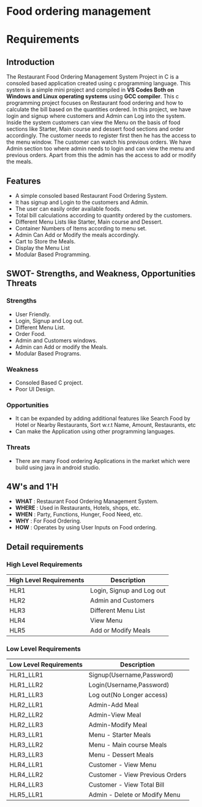 # Food ordering management
# Requirements

## Introduction
The Restaurant Food Ordering Management System Project in C is a consoled based application created using c programming language. This system is a simple mini project and compiled in **VS Codes Both on Windows and Linux operating systems** using **GCC compiler**. This c programming project focuses on Restaurant food ordering and how to calculate the bill based on the quantities ordered. In this project, we have login and signup where customers and Admin can Log into the system. Inside the system customers can view the Menu on the basis of food sections like Starter, Main course and dessert food sections and order accordingly. The customer needs to register first then he has the access to the menu window. The customer can watch his previous orders. We have Admin section too where admin needs to login and can view the menu and previous orders. Apart from this the admin has the access to add or modify the meals.

## Features
- A simple consoled based Restaurant Food Ordering System.
- It has signup and Login to the customers and Admin.
- The user can easily order available foods.
- Total bill calculations according to quantity ordered by the customers.
- Different Menu Lists like Starter, Main course and Dessert.
- Container Numbers of Items according to menu set.
- Admin Can Add or Modify the meals accordingly.
- Cart to Store the Meals.
- Display the Menu List
- Modular Based Programming.

## SWOT- Strengths, and Weakness, Opportunities Threats
### Strengths
- User Friendly.
- Login, Signup and Log out.
- Different Menu List.
- Order Food.
- Admin and Customers windows.
- Admin can Add or modify the Meals.
- Modular Based Programs.

### Weakness
-  Consoled Based C project.
- Poor UI Design.

### Opportunities
-  It can be expanded by adding additional features like Search Food by Hotel or Nearby Restaurants, Sort w.r.t Name, Amount, Restaurants, etc
- Can make the Application using other programming languages.

### Threats
- There are many Food ordering Applications in the market which were build using java in android studio.

## 4W's and 1'H
- **WHAT** : Restaurant Food Ordering Management System.
- **WHERE** : Used in Restaurants, Hotels, shops, etc.
- **WHEN** : Party, Functions, Hunger, Food Need, etc.
- **WHY** : For Food Ordering.
- **HOW** : Operates by using User Inputs on Food ordering.

## Detail requirements
### High Level Requirements
| High Level Requirements      | Description |
| ----------- | ----------- |
| HLR1      | Login, Signup and Log out     |
| HLR2   | Admin and Customers|
| HLR3   | Different Menu List|
| HLR4   | View Menu|
| HLR5   | Add or Modify Meals|

### Low Level Requirements
| Low Level Requirements      | Description |
| ----------- | ----------- |
| HLR1_LLR1      | Signup(Username,Password)  |
| HLR1_LLR2  | Login(Username,Password) |
| HLR1_LLR3   |Log out(No Longer access)|
| HLR2_LLR1   |Admin-Add Meal|
| HLR2_LLR2   | Admin-View Meal|
| HLR2_LLR3   | Admin-Modify Meal|
| HLR3_LLR1   | Menu - Starter Meals|
| HLR3_LLR2   | Menu - Main course Meals|
| HLR3_LLR3   | Menu - Dessert Meals|
| HLR4_LLR1   |Customer - View Menu|
| HLR4_LLR2   |Customer - View Previous Orders|
| HLR4_LLR3   |Customer - View Total Bill|
| HLR5_LLR1   |Admin - Delete or Modify Menu|
